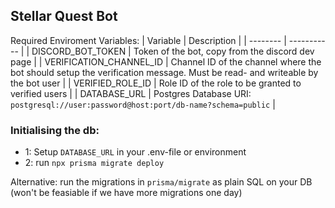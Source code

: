 Stellar Quest Bot 
---

Required Enviroment Variables:
| Variable | Description |
| -------- | ----------- |
| DISCORD_BOT_TOKEN  |  Token of the bot, copy from the discord dev page |
| VERIFICATION_CHANNEL_ID | Channel ID of the channel where the bot should setup the verification message. Must be read- and writeable by the bot user |
| VERIFIED_ROLE_ID | Role ID of the  role to be granted to verified users |
| DATABASE_URL  | Postgres Database URI: `postgresql://user:password@host:port/db-name?schema=public` |

### Initialising the db:
* 1:  Setup `DATABASE_URL` in your .env-file or environment
* 2: run `npx prisma migrate deploy`

Alternative: run the migrations in `prisma/migrate` as plain  SQL on your DB (won't be feasiable if we have more migrations one day)
